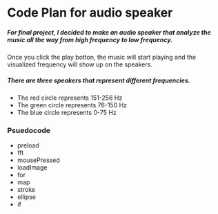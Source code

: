# Code Plan for audio speaker

##### For final project, I decided to make an audio speaker that analyze the music all the way from high frequency to low frequency. 

Once you click the play botton, the music will start playing and the visualized frequency will show up on the speakers. 

##### There are three speakers that represent different frequencies. 
* The red circle represents 151-256 Hz
* The green circle represents 76-150 Hz
* The blue circle represents 0-75 Hz



### Psuedocode 
* preload
* fft
* mousePressed
* loadImage
* for
* map
* stroke
* ellipse
* if

